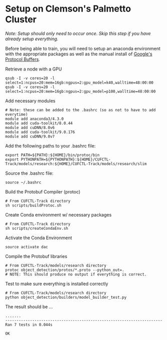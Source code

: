 # Setup on Clemson's Palmetto Cluster

*Note: Setup should only need to occur once.  Skip this step if you have already setup everything.*

Before being able to train, you will need to setup an anaconda environment with the appropriate packages as well as the manual install of [Google's Protocol Buffers](https://github.com/google/protobuf).

Retrieve a node with a GPU

	qsub -I -v cores=20 -l select=1:ncpus=20:mem=16gb:ngpus=2:gpu_model=k40,walltime=48:00:00
	qsub -I -v cores=20 -l select=1:ncpus=20:mem=16gb:ngpus=2:gpu_model=p100,walltime=48:00:00

Add necessary modules

	# Note: these can be added to the .bashrc (so as not to have to add everytime)
	module add anaconda3/4.3.0
	module add cuda-toolkit/8.0.44
	module add cuDNN/8.0v6
	module add cuda-toolkit/9.0.176
	module add cuDNN/9.0v7

Add the following paths to your .bashrc file:

	export PATH=${PATH}:${HOME}/bin/protoc/bin
	export PYTHONPATH=${PYTHONPATH}:${HOME}/CUFCTL-Track/models/research:${HOME}/CUFCTL-Track/models/research/slim

Source the .bashrc file:
	
	source ~/.bashrc

Build the Protobuf Compiler (protoc)

	# From CUFCTL-Track directory
	sh scripts/buildProtoc.sh

Create Conda environment w/ necessary packages

	# From CUFCTL-Track directory
	sh scripts/createCondaEnv.sh

Activate the Conda Environment

	source activate dac

Compile the Protobuf libraries

	# From CUFCTL-Track/models/research directory
	protoc object_detection/protos/*.proto --python_out=.
	# NOTE: This should produce no output if everything is correct.

Test to make sure everything is installed correctly

	# From CUFCTL-Track/models/research directory
	python object_detection/builders/model_builder_test.py

The result should be ...

	.......
	----------------------------------------------------------------------
	Ran 7 tests in 0.044s

	OK